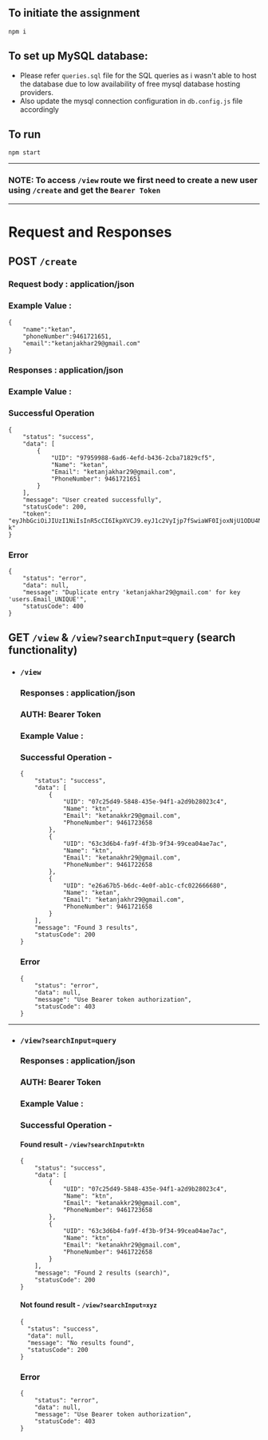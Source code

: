 ## To initiate the assignment

```
npm i
```

## To set up MySQL database:

- Please refer `queries.sql` file for the SQL queries as i wasn't able to host the database due to low availability of free mysql database hosting providers.
- Also update the mysql connection configuration in `db.config.js` file accordingly

## To run

```
npm start
```

---

### NOTE: To access `/view` route we first need to create a new user using `/create` and get the `Bearer Token`

---

# Request and Responses

## POST `/create`

### Request body : application/json

### Example Value :

```
{
    "name":"ketan",
    "phoneNumber":9461721651,
    "email":"ketanjakhar29@gmail.com"
}
```

### Responses : application/json

### Example Value :

### Successful Operation

```
{
    "status": "success",
    "data": [
        {
            "UID": "97959988-6ad6-4efd-b436-2cba71829cf5",
            "Name": "ketan",
            "Email": "ketanjakhar29@gmail.com",
            "PhoneNumber": 9461721651
        }
    ],
    "message": "User created successfully",
    "statusCode": 200,
    "token": "eyJhbGciOiJIUzI1NiIsInR5cCI6IkpXVCJ9.eyJ1c2VyIjp7fSwiaWF0IjoxNjU1ODU4NTE5fQ.kyFYYdtEtpwOIvjtr_8UnNfm0Pmyw1PONn_TYtyAj-k"
}
```

### Error

```
{
    "status": "error",
    "data": null,
    "message": "Duplicate entry 'ketanjakhar29@gmail.com' for key 'users.Email_UNIQUE'",
    "statusCode": 400
}
```

## GET `/view` & `/view?searchInput=query` (search functionality)

- ### `/view`

  ### Responses : application/json

  ### AUTH: Bearer Token

  ### Example Value :

  ### Successful Operation -

  ```
  {
      "status": "success",
      "data": [
          {
              "UID": "07c25d49-5848-435e-94f1-a2d9b28023c4",
              "Name": "ktn",
              "Email": "ketanakkr29@gmail.com",
              "PhoneNumber": 9461723658
          },
          {
              "UID": "63c3d6b4-fa9f-4f3b-9f34-99cea04ae7ac",
              "Name": "ktn",
              "Email": "ketanakhr29@gmail.com",
              "PhoneNumber": 9461722658
          },
          {
              "UID": "e26a67b5-b6dc-4e0f-ab1c-cfc022666680",
              "Name": "ketan",
              "Email": "ketanjakhr29@gmail.com",
              "PhoneNumber": 9461721658
          }
      ],
      "message": "Found 3 results",
      "statusCode": 200
  }
  ```

  ### Error

  ```
  {
      "status": "error",
      "data": null,
      "message": "Use Bearer token authorization",
      "statusCode": 403
  }
  ```

---

- ### `/view?searchInput=query`

  ### Responses : application/json

  ### AUTH: Bearer Token

  ### Example Value :

  ### Successful Operation -

  #### Found result - `/view?searchInput=ktn`

  ```
  {
      "status": "success",
      "data": [
          {
              "UID": "07c25d49-5848-435e-94f1-a2d9b28023c4",
              "Name": "ktn",
              "Email": "ketanakkr29@gmail.com",
              "PhoneNumber": 9461723658
          },
          {
              "UID": "63c3d6b4-fa9f-4f3b-9f34-99cea04ae7ac",
              "Name": "ktn",
              "Email": "ketanakhr29@gmail.com",
              "PhoneNumber": 9461722658
          }
      ],
      "message": "Found 2 results (search)",
      "statusCode": 200
  }
  ```

  #### Not found result -  `/view?searchInput=xyz`

  ```
  {
    "status": "success",
    "data": null,
    "message": "No results found",
    "statusCode": 200
  }
  ```

  ### Error

  ```
  {
      "status": "error",
      "data": null,
      "message": "Use Bearer token authorization",
      "statusCode": 403
  }
  ```
